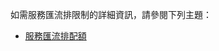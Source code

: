 如需服務匯流排限制的詳細資訊，請參閱下列主題：

* [服務匯流排配額](http://msdn.microsoft.com/library/azure/ee732538.aspx)

<!---HONumber=62-->